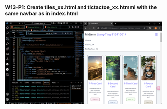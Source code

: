 ###    W13-P1: Create tiles_xx.html and tictactoe_xx.htmml with the same navbar as in index.html

![](./w13-p1.png)

```

```